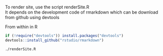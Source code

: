 To render site, use the script renderSite.R  
It depends on the development code of rmarkdown which can be download from github using devtools

From within in R

```r
if (!require("devtools")) install.packages("devtools")
devtools::install_github("rstudio/rmarkdown")
```

```bash
./renderSite.R
```

